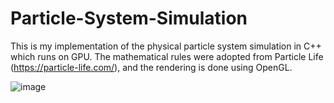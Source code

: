 # Particle-System-Simulation
This is my implementation of the physical particle system simulation in C++ which runs on GPU. The mathematical rules were adopted from Particle Life (https://particle-life.com/), and the rendering is done using OpenGL.

![image](https://github.com/user-attachments/assets/42a65600-e556-412d-b8ce-d375f8a516d6)
